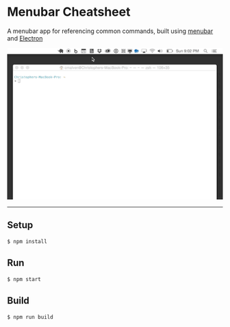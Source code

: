# Menubar Cheatsheet

A menubar app for referencing common commands, built using [menubar](https://github.com/maxogden/menubar) and [Electron](https://github.com/atom/electron)

![Demo](demo.gif)

---

## Setup

```
$ npm install
```

## Run

```
$ npm start
```

## Build

```
$ npm run build
```